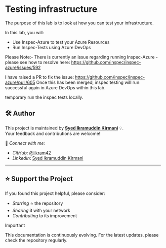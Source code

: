# Testing infrastructure

The purpose of this lab is to look at how you can test your infrastructure. 

In this lab, you will:
- Use Inspec-Azure to test your Azure Resources
- Run Inspec-Tests using Azure DevOps

Please Note:- There is currently an issue regarding running Inspec-Azure - please see how to resolve here: https://github.com/inspec/inspec-azure/issues/592

I have raised a PR to fix the issue: https://github.com/inspec/inspec-azure/pull/605 Once this has been merged, inspec testing will run successful again in Azure DevOps within this lab. 

temporary run the inspec tests locally.


## 🛠 Author

This project is maintained by **[Syed Ikramuddin Kirmani](https://github.com/iikram42)** 💡.  
Your feedback and contributions are welcome!

📧 *Connect with me:*
- *GitHub*: [@iikram42](https://github.com/iikram42)
- *LinkedIn*: [Syed Ikramuddin Kirmani](https://www.linkedin.com/in/ikramkirmani/)

---

## ⭐ Support the Project

If you found this project helpful, please consider:
- *Starring* ⭐ the repository  
- *Sharing* it with your network  
- *Contributing* to its improvement

> [!Important]  
> This documentation is continuously evolving. For the latest updates, please check the repository regularly.